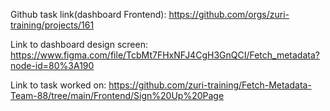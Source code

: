 Github task link(dashboard Frontend): https://github.com/orgs/zuri-training/projects/161

Link to dashboard design screen: https://www.figma.com/file/TcbMt7FHxNFJ4CgH3GnQCI/Fetch_metadata?node-id=80%3A190

Link to task worked on: https://github.com/zuri-training/Fetch-Metadata-Team-88/tree/main/Frontend/Sign%20Up%20Page
